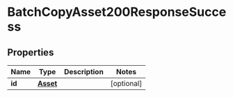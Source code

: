 
# BatchCopyAsset200ResponseSuccess

## Properties
| Name | Type | Description | Notes |
| ------------ | ------------- | ------------- | ------------- |
| **id** | [**Asset**](Asset.md) |  |  [optional] |



